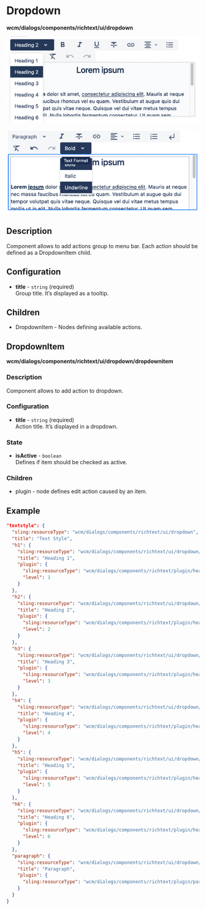 # Dropdown

**wcm/dialogs/components/richtext/ui/dropdown**

![Dropdown](dropdown1.png)

![Dropdown](dropdown2.png)

## Description

Component allows to add actions group to menu bar. Each action should be defined as a DropdownItem child.

## Configuration

- **title** -  `string` (required)  
    Group title. It’s displayed as a tooltip.

## Children

- DropdownItem - Nodes defining available actions.

## DropdownItem

**wcm/dialogs/components/richtext/ui/dropdown/dropdownitem**

### Description

Component allows to add action to dropdown.

### Configuration

- **title** -  `string` (required)  
    Action title. It’s displayed in a dropdown.

### State

- **isActive** - `boolean`  
    Defines if item should be checked as active.

### Children

- plugin - node defines edit action caused by an item.

## Example

```json
"textstyle": {
  "sling:resourceType": "wcm/dialogs/components/richtext/ui/dropdown",
  "title": "Text Style",
  "h1": {
    "sling:resourceType": "wcm/dialogs/components/richtext/ui/dropdown/dropdownitem",
    "title": "Heading 1",
    "plugin": {
      "sling:resourceType": "wcm/dialogs/components/richtext/plugin/heading",
      "level": 1
    }
  },
  "h2": {
    "sling:resourceType": "wcm/dialogs/components/richtext/ui/dropdown/dropdownitem",
    "title": "Heading 2",
    "plugin": {
      "sling:resourceType": "wcm/dialogs/components/richtext/plugin/heading",
      "level": 2
    }
  },
  "h3": {
    "sling:resourceType": "wcm/dialogs/components/richtext/ui/dropdown/dropdownitem",
    "title": "Heading 3",
    "plugin": {
      "sling:resourceType": "wcm/dialogs/components/richtext/plugin/heading",
      "level": 3
    }
  },
  "h4": {
    "sling:resourceType": "wcm/dialogs/components/richtext/ui/dropdown/dropdownitem",
    "title": "Heading 4",
    "plugin": {
      "sling:resourceType": "wcm/dialogs/components/richtext/plugin/heading",
      "level": 4
    }
  },
  "h5": {
    "sling:resourceType": "wcm/dialogs/components/richtext/ui/dropdown/dropdownitem",
    "title": "Heading 5",
    "plugin": {
      "sling:resourceType": "wcm/dialogs/components/richtext/plugin/heading",
      "level": 5
    }
  },
  "h6": {
    "sling:resourceType": "wcm/dialogs/components/richtext/ui/dropdown/dropdownitem",
    "title": "Heading 6",
    "plugin": {
      "sling:resourceType": "wcm/dialogs/components/richtext/plugin/heading",
      "level": 6
    }
  },
  "paragraph": {
    "sling:resourceType": "wcm/dialogs/components/richtext/ui/dropdown/dropdownitem",
    "title": "Paragraph",
    "plugin": {
      "sling:resourceType": "wcm/dialogs/components/richtext/plugin/paragraph"
    }
  }
}
```

